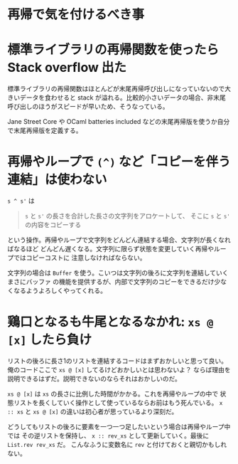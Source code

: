 再帰で気を付けるべき事
===========================================================================

標準ライブラリの再帰関数を使ったら Stack overflow 出た
======================================================

標準ライブラリの再帰関数はほとんどが末尾再帰呼び出しになっていないので大きいデータを食わせると 
stack が溢れる。比較的小さいデータの場合、非末尾呼び出しのほうがスピードが早いため、そうなっている。

Jane Street Core や OCaml batteries included などの末尾再帰版を使うか自分で末尾再帰版を定義する。

再帰やループで `(^)` など「コピーを伴う連結」は使わない
===========================================================================

`s ^ s'` は 

> `s` と `s'` の長さを合計した長さの文字列をアロケートして、
> そこに `s` と `s'` の内容をコピーする

という操作。再帰やループで文字列をどんどん連結する場合、文字列が長くなればなるほど
どんどん遅くなる。文字列に限らず状態を変更していく再帰やループではコピーコストに
注意しなければならない。

文字列の場合は `Buffer` を使う。こいつは文字列の後ろに文字列を連結していくまさにバッファ
の機能を提供するが、内部で文字列のコピーをできるだけ少なくなるようよろしくやってくれる。

鶏口となるも牛尾となるなかれ: `xs @ [x]` したら負け
===========================================================================

リストの後ろに長さ1のリストを連結するコードはまずおかしいと思って良い。
俺のコードここで `xs @ [x]` してるけどおかしいとは思わないよ？
ならば理由を説明できるはずだ。説明できないのならそれはおかしいのだ。

`xs @ [x]` は `xs` の長さに比例した時間がかかる。これを再帰やループの中で
状態リストを長くしていく操作として使っているならお前はもう死んでいる。
`x :: xs` と `xs @ [x]` の違いは初心者が思っているより深刻だ。

どうしてもリストの後ろに要素を一つ一つ足したいという場合は再帰やループ中では
その逆リストを保持し、 `x :: rev_xs` として更新していく。最後に `List.rev rev_xs` だ。
こんなふうに変数名に `rev` と付けておくと親切かもしれない。
